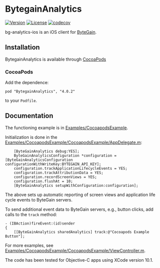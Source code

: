 # BytegainAnalytics
[![Version](https://img.shields.io/cocoapods/v/ByteaginAnalytics.svg?style=flat)](https://cocoapods.org//pods/BytegainAnalytics)
[![License](https://img.shields.io/cocoapods/l/BytegainAnalytics.svg?style=flat)](http://cocoapods.org/pods/BytegainAnalytics)
[![codecov](https://codecov.io/gh/segmentio/analytics-ios/branch/master/graph/badge.svg)](https://codecov.io/gh/segmentio/analytics-ios)

bg-analytics-ios is an iOS client for [ByteGain](https://bytegain.com).

## Installation

BytegainAnalytics is available through [CocoaPods](http://cocoapods.org)

### CocoaPods

Add the dependence:
```
pod "BytegainAnalytics", "4.0.2"
```
to your `Podfile`.

## Documentation

The functioning example is in [Examples/CocoapodsExample](./Examples/CocoapodsExample).

Initialization is done in the [Examples/CocoapodsExample/CocoapodsExample/AppDelegate.m](./Examples/CocoapodsExample/CocoapodsExample/AppDelegate.m):
```
    [ByteGainAnalytics debug:YES];
    ByteGainAnalyticsConfiguration *configuration = [ByteGainAnalyticsConfiguration configurationWithWriteKey:BYTEGAIN_API_KEY];
    configuration.trackApplicationLifecycleEvents = YES;
    configuration.trackAttributionData = YES;
    configuration.recordScreenViews = YES;
    configuration.flushAt = 10;
    [ByteGainAnalytics setupWithConfiguration:configuration];
```
The above sets up automatic reporting of screen views and application life cycle events to ByteGain servers.

To send additional event data to ByteGain servers, e.g., button clicks, add calls to the `track` method:
```
- (IBAction)fireEvent:(id)sender
{
    [[ByteGainAnalytics sharedAnalytics] track:@"Cocoapods Example Button"];
```

For more examples, see [Examples/CocoapodsExample/CocoapodsExample/ViewController.m](./Examples/CocoapodsExample/CocoapodsExample/ViewController.m).

The code has been tested for Objective-C apps using XCode version 10.1.
